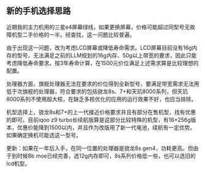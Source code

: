 ## 新的手机选择思路

近期我的主力机用的三星e4屏幕绿线，如果更换屏幕，价格可能超过同型号无故障机型二手价格的一半。经查找，这一问题比较普遍。

由于出现这一问题，改为考虑LCD屏幕或降低寿命需求。LCD屏幕目前没有16g内存的型号，无法满足之前的LLM规划的16g内存、50g以上带宽的要求，因此只能考虑降低寿命要求。按3年寿命计算，在1500元价位满足上述需求算是比较理想的配置。

处理器方面，旗舰处理器无法在要求的价位得到全新型号，要满足带宽需求无法用低于次旗舰的处理器，符合要求的包括骁龙8s、7+和天玑8000系列，但天玑8000系列不使用超大核，在缺乏多核优化的应用的运行效果不好，也应当排除。

机型选择上，骁龙8s和7+的上一代接近价格要求并且有部分在售机型，找有优惠的即可。目前iqoo z9 turbo长续航版算是这部分比较特殊的机型，有16+256g版本，优惠价能降到1500以内，并且作为改版用了新一代电池，续航有一定优势。如果确定换机可能选这一型号。

更新：如果在一年后入手，在同一位置的处理器是骁龙8s gen4，功耗更高。但由于到时候8b moe已经完善，选12g内存即可，8s系列价格低一些，也可以选旧的lcd机型。